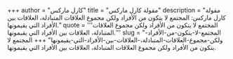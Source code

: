 +++
author = "كارل ماركس"
title = "مقولة كارل ماركس"
description = "مقولة كارل ماركس: المجتمع لا يتكون من الأفراد ولكن مجموع العلاقات المتبادلة، العلاقات بين الأفراد التي يقيمونها."
quote = '''المجتمع لا يتكون من الأفراد ولكن مجموع العلاقات المتبادلة، العلاقات بين الأفراد التي يقيمونها.'''
slug = "المجتمع-لا-يتكون-من-الأفراد-ولكن-مجموع-العلاقات-المتبادلة،-العلاقات-بين-الأفراد-التي-يقيمونها"
+++
المجتمع لا يتكون من الأفراد ولكن مجموع العلاقات المتبادلة، العلاقات بين الأفراد التي يقيمونها.
